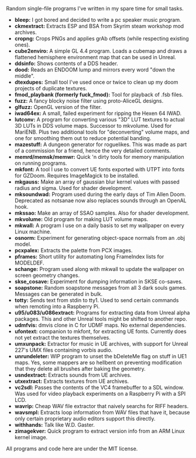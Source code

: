 Random single-file programs I've written in my spare time for small tasks.

* **bleep:** I got bored and decided to write a pc speaker music program.
* **ckmextract:** Extracts ESP and BSA from Skyrim steam workshop mod archives.
* **cropng:** Crops PNGs and applies grAb offsets (while respecting existing ones).
* **cube2enviro:** A simple GL 4.4 program. Loads a cubemap and draws a flattened hemisphere environment map that can be used in Unreal.
* **ddsinfo:** Shows contents of a DDS header.
* **dood:** Reads an ENDOOM lump and mirrors every word "down the middle".
* **dtexdupes:** Small tool I've used once or twice to clean up my doom projects of duplicate textures.
* **fmod\_playbank (formerly fuck\_fmod):** Tool for playback of .fsb files.
* **fuzz:** A fancy blocky noise filter using proto-AliceGL designs.
* **glfuzz:** OpenGL version of the filter.
* **iwad64ex:** A small, failed experiment for ripping the Hexen 64 IWAD.
* **lutconv:** A program for converting various "3D" LUT textures to actual 3D LUTs in DDS volume maps. Successor to mkvolume. Used for MariENB. Plus two additional tools for "deconverting" volume maps, and one for smoothing them out to reduce potential banding.
* **mazestuff:** A dungeon generator for roguelikes. This was made as part of a commission for a friend, hence the very detailed comments.
* **memrd/memsk/memwr:** Quick 'n dirty tools for memory manipulation on running programs.
* **mkfont:** A tool I use to convert UE fonts exported with UTPT into fonts for GZDoom. Requires ImageMagick to be installed.
* **mkgauss:** Make an array of gaussian blur kernel values with passed radius and sigma. Used for shader development.
* **mksoundwad:** Program used during the early days of Tim Allen Doom. Deprecated as notsanae now also replaces sounds through an OpenAL hook.
* **mkssao:** Make an array of SSAO samples. Also for shader development.
* **mkvolume:** Old program for making LUT volume maps.
* **mkwall:** A program I use on a daily basis to set my wallpaper on every Linux machine.
* **osnorm:** Experiment for generating object-space normals from an .obj model.
* **pcxpalex:** Extracts the palette from PCX images.
* **pframes:** Short utility for automating long FrameIndex lists for MODELDEF.
* **schange:** Program used along with mkwall to update the wallpaper on screen geometry changes.
* **skse_cosave:** Experiment for dumping information in SKSE co-saves.
* **soapstone:** Random soapstone messages from all 3 dark souls games. Messages can be generated in bulk.
* **totty:** Sends text from stdin to tty1. Used to send certain commands when remoting into a Raspberry Pi.
* **u95/u083/u086extract:** Programs for extracting data from Unreal alpha packages. This and other Unreal tools might be shifted to another repo.
* **udmfvis:** dmvis clone in C for UDMF maps. No external dependencies.
* **ufontext:** companion to mkfont, for extracting UE fonts. Currently does not yet extract the textures themselves.
* **umxunpack:** Extractor for music in UE archives, with support for Unreal 227's UMX files containing vorbis audio.
* **unrundeleter:** WIP program to unset the bDeleteMe flag on stuff in UE1 maps. Yes, some mappers are so hellbent on preventing modification that they delete all brushes after baking the geometry.
* **usndextract:** Extracts sounds from UE archives.
* **utxextract:** Extracts textures from UE archives.
* **vc2sdl:** Passes the contents of the VC4 framebuffer to a SDL window. Was used for video playback experiments on a Raspberry Pi with a SPI LCD.
* **wavrip:** Cheap WAV file extractor that naively searchs for RIFF headers.
* **wavsmpl:** Extracts loop information from WAV files that have it, because only certain proprietary audio editors support this directly.
* **withhands:** Talk like W.D. Gaster.
* **zimagekver:** Quick program to extract version info from an ARM Linux kernel image.

All programs and code here are under the MIT license.
